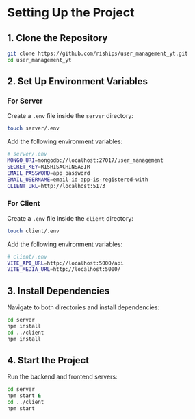 # Setting Up the Project

## 1. Clone the Repository
```sh
git clone https://github.com/riships/user_management_yt.git
cd user_management_yt
```

## 2. Set Up Environment Variables

### For Server
Create a `.env` file inside the `server` directory:
```sh
touch server/.env
```
Add the following environment variables:
```sh
# server/.env
MONGO_URI=mongodb://localhost:27017/user_management
SECRET_KEY=RISHISACHINSABIR
EMAIL_PASSWORD=app_password
EMAIL_USERNAME=email-id-app-is-registered-with
CLIENT_URL=http://localhost:5173
```

### For Client
Create a `.env` file inside the `client` directory:
```sh
touch client/.env
```
Add the following environment variables:
```sh
# client/.env
VITE_API_URL=http://localhost:5000/api
VITE_MEDIA_URL=http://localhost:5000/
```

## 3. Install Dependencies
Navigate to both directories and install dependencies:
```sh
cd server
npm install
cd ../client
npm install
```

## 4. Start the Project
Run the backend and frontend servers:
```sh
cd server
npm start &
cd ../client
npm start
